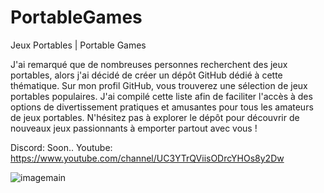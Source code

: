 # PortableGames
Jeux Portables | Portable Games

J'ai remarqué que de nombreuses personnes recherchent des jeux portables, alors j'ai décidé de créer un dépôt GitHub dédié à cette thématique. Sur mon profil GitHub, vous trouverez une sélection de jeux portables populaires. J'ai compilé cette liste afin de faciliter l'accès à des options de divertissement pratiques et amusantes pour tous les amateurs de jeux portables. N'hésitez pas à explorer le dépôt pour découvrir de nouveaux jeux passionnants à emporter partout avec vous !

Discord: Soon..
Youtube: https://www.youtube.com/channel/UC3YTrQViisODrcYHOs8y2Dw

![imagemain](https://github.com/DeuxWatts/PortableGames/assets/76021098/73ef12ec-516d-45b4-91b9-2f58192e0e21)


